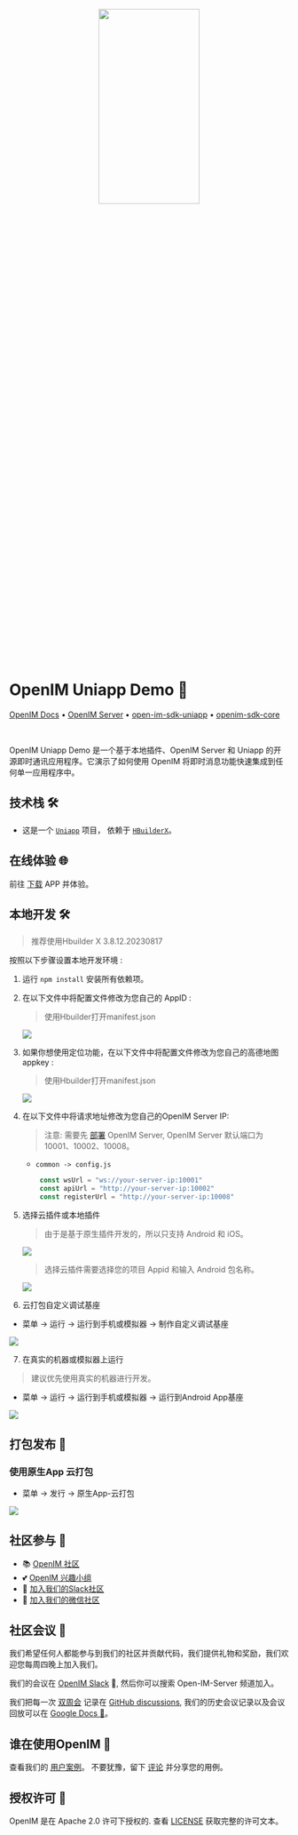 <p align="center">
    <a href="https://www.openim.io">
        <img src="./doc/openim-logo.gif" width="60%" height="30%"/>
    </a>
</p>

# OpenIM Uniapp Demo 💬

<p>
  <a href="https://doc.rentsoft.cn/">OpenIM Docs</a>
  •
  <a href="https://github.com/openimsdk/open-im-server">OpenIM Server</a>
  •
  <a href="https://github.com/openimsdk/open-im-sdk-uniapp">open-im-sdk-uniapp</a>
  •
  <a href="https://github.com/openimsdk/openim-sdk-core">openim-sdk-core</a>
</p>

<br>

OpenIM Uniapp Demo 是一个基于本地插件、OpenIM Server 和 Uniapp 的开源即时通讯应用程序。它演示了如何使用 OpenIM 将即时消息功能快速集成到任何单一应用程序中。

## 技术栈 🛠️

- 这是一个 [`Uniapp`](https://uniapp.dcloud.net.cn/) 项目， 依赖于 [`HBuilderX`](https://www.dcloud.io/hbuilderx.html)。

## 在线体验 🌐

前往 [下载](https://www.xcxwo.com/IM-UCER) APP 并体验。 

## 本地开发 🛠️

> 推荐使用Hbuilder X 3.8.12.20230817

按照以下步骤设置本地开发环境 :

1. 运行 `npm install` 安装所有依赖项。

2. 在以下文件中将配置文件修改为您自己的 AppID :
    > 使用Hbuilder打开manifest.json

    ![](./doc/config.png)

3. 如果你想使用定位功能，在以下文件中将配置文件修改为您自己的高德地图 appkey :
   > 使用Hbuilder打开manifest.json

    ![](./doc/config2.png)

4. 在以下文件中将请求地址修改为您自己的OpenIM Server IP:
   > 注意: 需要先 [部署](https://github.com/openimsdk/open-im-server#rocket-quick-start) OpenIM Server, OpenIM Server 默认端口为 10001、10002、10008。
   - `common -> config.js`

     ```js
      const wsUrl = "ws://your-server-ip:10001"
      const apiUrl = "http://your-server-ip:10002"
      const registerUrl = "http://your-server-ip:10008"
     ```

5. 选择云插件或本地插件

    > 由于是基于原生插件开发的，所以只支持 Android 和 iOS。

    ![](./doc/select.png)

    > 选择云插件需要选择您的项目 Appid 和输入 Android 包名称。

    ![](./doc/plugin.png)

6. 云打包自定义调试基座

  - 菜单 -> 运行 -> 运行到手机或模拟器 -> 制作自定义调试基座

  ![](./doc/dev.png)
  

7. 在真实的机器或模拟器上运行

  > 建议优先使用真实的机器进行开发。

  - 菜单 -> 运行 -> 运行到手机或模拟器 -> 运行到Android App基座

  ![](./doc/run_dev.png)

## 打包发布 🚀

### 使用原生App 云打包

  - 菜单 -> 发行 -> 原生App-云打包

  ![](./doc/build.png)


## 社区参与 :busts_in_silhouette:

- 📚 [OpenIM 社区](https://github.com/OpenIMSDK/community)
- 💕 [OpenIM 兴趣小组](https://github.com/Openim-sigs)
- 🚀 [加入我们的Slack社区](https://join.slack.com/t/openimsdk/shared_invite/zt-22720d66b-o_FvKxMTGXtcnnnHiMqe9Q)
- :eyes: [加入我们的微信社区](https://openim-1253691595.cos.ap-nanjing.myqcloud.com/WechatIMG20.jpeg)

## 社区会议 :calendar:

我们希望任何人都能参与到我们的社区并贡献代码，我们提供礼物和奖励，我们欢迎您每周四晚上加入我们。

我们的会议在 [OpenIM Slack](https://join.slack.com/t/openimsdk/shared_invite/zt-22720d66b-o_FvKxMTGXtcnnnHiMqe9Q) 🎯, 然后你可以搜索 Open-IM-Server 频道加入。

我们把每一次 [双周会](https://github.com/orgs/OpenIMSDK/discussions/categories/meeting) 记录在 [GitHub discussions](https://github.com/openimsdk/open-im-server/discussions/categories/meeting), 我们的历史会议记录以及会议回放可以在 [Google Docs :bookmark_tabs:](https://docs.google.com/document/d/1nx8MDpuG74NASx081JcCpxPgDITNTpIIos0DS6Vr9GU/edit?usp=sharing)。

## 谁在使用OpenIM :eyes:

查看我们的 [用户案例](https://github.com/OpenIMSDK/community/blob/main/ADOPTERS.md)。 不要犹豫，留下 [评论](https://github.com/openimsdk/open-im-server/issues/379) 并分享您的用例。

## 授权许可 :page_facing_up:

OpenIM 是在 Apache 2.0 许可下授权的. 查看 [LICENSE](https://github.com/openimsdk/open-im-server/tree/main/LICENSE) 获取完整的许可文本。